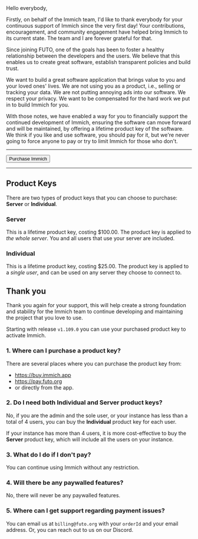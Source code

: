 <script lang="ts">
  import { Posts } from '$lib';
  import BlogFaqs from '$lib/components/BlogFaqs.svelte';
  import BlogPage from '$lib/components/BlogPage.svelte';
  import List from '$lib/components/List.svelte';
  import { Button, Code, Constants, Heading, Link, Text } from '@immich/ui';
  import { mdiOpenInNew } from '@mdi/js';
</script>

<BlogPage post={Posts.PurchaseImmich}>
Hello everybody,

Firstly, on behalf of the Immich team, I'd like to thank everybody for your continuous support of Immich since the very first day! Your contributions, encouragement, and community engagement have helped bring Immich to its current state. The team and I are forever grateful for that.

Since <Link href={Posts.ImmichJoinsFuto.url}>joining FUTO</Link>, one of the goals has been to foster a healthy relationship between the developers and the users. We believe that this enables us to create great software, establish transparent policies and build trust.

We want to build a great software application that brings value to you and your loved ones' lives. We are not using you as a product, i.e., selling or tracking your data. We are not putting annoying ads into our software. We respect your privacy. We want to be compensated for the hard work we put in to build Immich for you.

With those notes, we have enabled a way for you to financially support the continued development of Immich, ensuring the software can move forward and will be maintained, by offering a lifetime product key of the software. We think if you like and use software, you should pay for it, but we're never going to force anyone to pay or try to limit Immich for those who don't.

---

<Button href={Constants.Sites.Buy} color="secondary" trailingIcon={mdiOpenInNew}>Purchase Immich</Button>

---

## Product Keys

There are two types of product keys that you can choose to purchase: **Server** or **Individual**.

### Server

This is a lifetime product key, costing $100.00. The product key is applied to <i>the whole server</i>. You and all users that use your server are included.

### Individual

This is a lifetime product key, costing $25.00. The product key is applied to a <i>single user</i>, and can be used on any server they choose to connect to.

## Thank you

Thank you again for your support, this will help create a strong foundation and stability for the Immich team to continue developing and maintaining the project that you love to use.

Starting with release `v1.109.0` you can use your purchased product key to activate Immich.

</BlogPage>

<BlogFaqs>

### 1. Where can I purchase a product key?

There are several places where you can purchase the product key from:

- <https://buy.immich.app>
- <https://pay.futo.org>
- or directly from the app.

### 2. Do I need both **Individual** and **Server** product keys?

No, if you are the admin and the sole user, or your instance has less than a total of 4 users, you can buy the **Individual** product key for each user.

If your instance has more than 4 users, it is more cost-effective to buy the <b>Server</b> product key, which will include all the users on your instance.

### 3. What do I do if I don't pay?

You can continue using Immich without any restriction.

### 4. Will there be any paywalled features?

No, there will never be any paywalled features.

### 5. Where can I get support regarding payment issues?

You can email us at `billing@futo.org` with your `orderId` and your email address. Or, you can reach out to us on our <Link href={Constants.Socials.Discord}>Discord</Link>.

</BlogFaqs>
